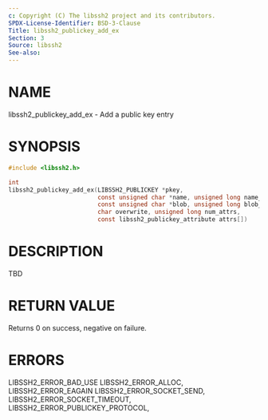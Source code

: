 ```yaml
---
c: Copyright (C) The libssh2 project and its contributors.
SPDX-License-Identifier: BSD-3-Clause
Title: libssh2_publickey_add_ex
Section: 3
Source: libssh2
See-also:
---
```


# NAME

libssh2_publickey_add_ex - Add a public key entry

# SYNOPSIS

~~~c
#include <libssh2.h>

int
libssh2_publickey_add_ex(LIBSSH2_PUBLICKEY *pkey,
                         const unsigned char *name, unsigned long name_len,
                         const unsigned char *blob, unsigned long blob_len,
                         char overwrite, unsigned long num_attrs,
                         const libssh2_publickey_attribute attrs[])
~~~

# DESCRIPTION

TBD

# RETURN VALUE

Returns 0 on success, negative on failure.

# ERRORS

LIBSSH2_ERROR_BAD_USE
LIBSSH2_ERROR_ALLOC,
LIBSSH2_ERROR_EAGAIN
LIBSSH2_ERROR_SOCKET_SEND,
LIBSSH2_ERROR_SOCKET_TIMEOUT,
LIBSSH2_ERROR_PUBLICKEY_PROTOCOL,
